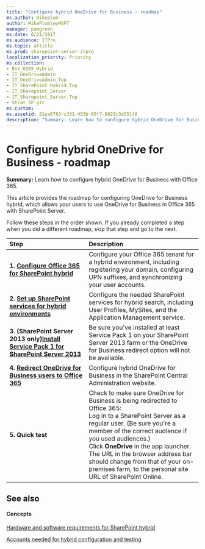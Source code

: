 ```yaml
---
title: "Configure hybrid OneDrive for Business - roadmap"
ms.author: mikeplum
author: MikePlumleyMSFT
manager: pamgreen
ms.date: 6/21/2017
ms.audience: ITPro
ms.topic: article
ms.prod: sharepoint-server-itpro
localization_priority: Priority
ms.collection:
- Ent_O365_Hybrid
- IT_OneDriveAdmin
- IT_OneDriveAdmin_Top
- IT_SharePoint_Hybrid_Top
- IT_Sharepoint_Server
- IT_Sharepoint_Server_Top
- Strat_SP_gtc
ms.custom: 
ms.assetid: 81ea6763-c331-453b-80f7-8028c3e551f8
description: "Summary: Learn how to configure hybrid OneDrive for Business with Office 365."
---
```


# Configure hybrid OneDrive for Business - roadmap

 **Summary:** Learn how to configure hybrid OneDrive for Business with Office 365. 
  
This article provides the roadmap for configuring OneDrive for Business hybrid, which allows your users to use OneDrive for Business in Office 365 with SharePoint Server.
  
Follow these steps in the order shown. If you already completed a step when you did a different roadmap, skip that step and go to the next.
  
|**Step**|**Description**|
|:-----|:-----|
|**1. [Configure Office 365 for SharePoint hybrid](configure-office-365-for-sharepoint-hybrid.md)** <br/> |Configure your Office 365 tenant for a hybrid environment, including registering your domain, configuring UPN suffixes, and synchronizing your user accounts.  <br/> |
|**2. [Set up SharePoint services for hybrid environments](set-up-sharepoint-services-for-hybrid-environments.md)** <br/> |Configure the needed SharePoint services for hybrid search, including User Profiles, MySites, and the Application Management service.  <br/> |
|**3. (SharePoint Server 2013 only)[Install Service Pack 1 for SharePoint Server 2013](https://go.microsoft.com/fwlink/p/?LinkId=521936)** <br/> |Be sure you've installed at least Service Pack 1 on your SharePoint Server 2013 farm or the OneDrive for Business redirect option will not be available.  <br/> |
|**4. [Redirect OneDrive for Business users to Office 365](configure-hybrid-onedrive-for-business.md)** <br/> |Configure hybrid OneDrive for Business in the SharePoint Central Administration website.  <br/> |
|**5. Quick test** <br/> | Check to make sure OneDrive for Business is being redirected to Office 365:  <br/>  Log in to a SharePoint Server as a regular user. (Be sure you're a member of the correct audience if you used audiences.)  <br/>  Click **OneDrive** in the app launcher.  <br/>  The URL in the browser address bar should change from that of your on-premises farm, to the personal site URL of SharePoint Online.  <br/> |
   
## See also

#### Concepts

[Hardware and software requirements for SharePoint hybrid](hardware-and-software-requirements-for-sharepoint-hybrid.md)
  
[Accounts needed for hybrid configuration and testing](accounts-needed-for-hybrid-configuration-and-testing.md)

